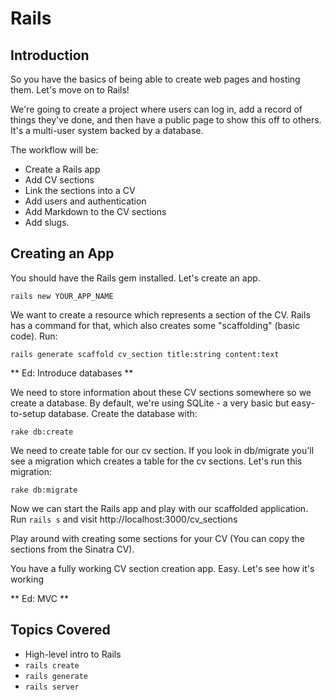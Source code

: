 # Rails

## Introduction

So you have the basics of being able to create web pages and hosting them. Let's move on to Rails!

We're going to create a project where users can log in, add a record of things they've done, and then have a public page to show this off to others. It's a multi-user system backed by a database.

The workflow will be:
* Create a Rails app
* Add CV sections
* Link the sections into a CV
* Add users and authentication
* Add Markdown to the CV sections
* Add slugs.

## Creating an App

You should have the Rails gem installed. Let's create an app.

```
rails new YOUR_APP_NAME
```

We want to create a resource which represents a section of the CV. Rails has a command for that, which also creates some "scaffolding" (basic code). Run:

```
rails generate scaffold cv_section title:string content:text
```

** Ed: Introduce databases **

We need to store information about these CV sections somewhere so we create a database. By default, we're using SQLite - a very basic but easy-to-setup database. Create the database with:
```
rake db:create
```

We need to create table for our cv section. If you look in db/migrate you'll see a migration which creates a table for the cv sections. Let's run this migration:
```
rake db:migrate
```

Now we can start the Rails app and play with our scaffolded application. Run `rails s` and visit http://localhost:3000/cv_sections

Play around with creating some sections for your CV (You can copy the sections from the Sinatra CV).

You have a fully working CV section creation app. Easy. Let's see how it's working

** Ed: MVC **

## Topics Covered

* High-level intro to Rails
* `rails create`
* `rails generate`
* `rails server`